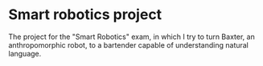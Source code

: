 # Smart robotics project

The project for the "Smart Robotics" exam, in which I try to turn Baxter, an anthropomorphic robot, to a bartender capable of understanding natural language.

